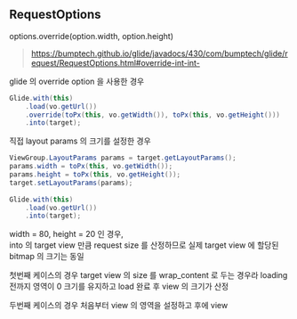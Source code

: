 


## RequestOptions

options.override(option.width, option.height)
>https://bumptech.github.io/glide/javadocs/430/com/bumptech/glide/request/RequestOptions.html#override-int-int-

glide 의 override option 을 사용한 경우
```java
Glide.with(this)  
	.load(vo.getUrl())  
    .override(toPx(this, vo.getWidth()), toPx(this, vo.getHeight()))
    .into(target);
```

직접 layout params 의 크기를 설정한 경우
```java
ViewGroup.LayoutParams params = target.getLayoutParams();  
params.width = toPx(this, vo.getWidth());  
params.height = toPx(this, vo.getHeight());  
target.setLayoutParams(params);  
  
Glide.with(this)  
	.load(vo.getUrl())  
    .into(target);
```

width = 80, height = 20 인 경우,  
into 의 target view 만큼 request size 를 산정하므로 실제 target view 에 할당된 bitmap 의 크기는 동일 
  
첫번째 케이스의 경우 target view 의 size 를 wrap_content 로 두는 경우라
loading 전까지 영역이 0 크기를 유지하고 load 완료 후 view 의 크기가 산정

두번째 케이스의 경우 처음부터 view 의 영역을 설정하고 후에 view 

<!--stackedit_data:
eyJoaXN0b3J5IjpbLTQyMzIyOTgxMiwxMDUxMTMwNzkyLC05MD
gyMTUwNjAsLTU4MTg5MDhdfQ==
-->